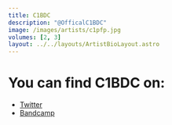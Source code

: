 ```yaml
---
title: C1BDC
description: "@OfficalC1BDC"
image: /images/artists/c1pfp.jpg
volumes: [2, 3]
layout: ../../layouts/ArtistBioLayout.astro
---
```


# You can find C1BDC on:

- [Twitter](https://twitter.com/OfficalC1BDC)
- [Bandcamp](https://c1bdc.bandcamp.com/)
